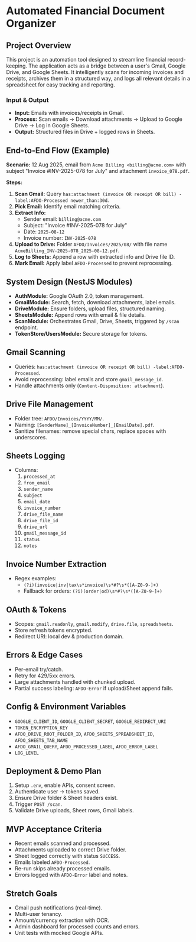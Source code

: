 # Automated Financial Document Organizer

## Project Overview
This project is an automation tool designed to streamline financial record-keeping. The application acts as a bridge between a user's Gmail, Google Drive, and Google Sheets. It intelligently scans for incoming invoices and receipts, archives them in a structured way, and logs all relevant details in a spreadsheet for easy tracking and reporting.

### Input & Output
- **Input:** Emails with invoices/receipts in Gmail.
- **Process:** Scan emails → Download attachments → Upload to Google Drive → Log in Google Sheets.
- **Output:** Structured files in Drive + logged rows in Sheets.

## End-to-End Flow (Example)
**Scenario:** 12 Aug 2025, email from `Acme Billing <billing@acme.com>` with subject "Invoice #INV-2025-078 for July" and attachment `invoice_078.pdf`.

**Steps:**
1. **Scan Gmail:** Query `has:attachment (invoice OR receipt OR bill) -label:AFDO-Processed newer_than:30d`.
2. **Pick Email:** Identify email matching criteria.
3. **Extract Info:**
   - Sender email: `billing@acme.com`
   - Subject: "Invoice #INV-2025-078 for July"
   - Date: `2025-08-12`
   - Invoice number: `INV-2025-078`
4. **Upload to Drive:** Folder `AFDO/Invoices/2025/08/` with file name `AcmeBilling_INV-2025-078_2025-08-12.pdf`.
5. **Log to Sheets:** Append a row with extracted info and Drive file ID.
6. **Mark Email:** Apply label `AFDO-Processed` to prevent reprocessing.

## System Design (NestJS Modules)
- **AuthModule:** Google OAuth 2.0, token management.
- **GmailModule:** Search, fetch, download attachments, label emails.
- **DriveModule:** Ensure folders, upload files, structured naming.
- **SheetsModule:** Append rows with email & file details.
- **ScanModule:** Orchestrates Gmail, Drive, Sheets, triggered by `/scan` endpoint.
- **TokenStore/UsersModule:** Secure storage for tokens.

## Gmail Scanning
- Queries: `has:attachment (invoice OR receipt OR bill) -label:AFDO-Processed`.
- Avoid reprocessing: label emails and store `gmail_message_id`.
- Handle attachments only (`Content-Disposition: attachment`).

## Drive File Management
- Folder tree: `AFDO/Invoices/YYYY/MM/`.
- Naming: `[SenderName]_[InvoiceNumber]_[EmailDate].pdf`.
- Sanitize filenames: remove special chars, replace spaces with underscores.

## Sheets Logging
- Columns:
  1. `processed_at`
  2. `from_email`
  3. `sender_name`
  4. `subject`
  5. `email_date`
  6. `invoice_number`
  7. `drive_file_name`
  8. `drive_file_id`
  9. `drive_url`
  10. `gmail_message_id`
  11. `status`
  12. `notes`

## Invoice Number Extraction
- Regex examples:
  - `(?i)(invoice|inv|tax\s*invoice)\s*#?\s*([A-Z0-9-]+)`
  - Fallback for orders: `(?i)(order|od)\s*#?\s*([A-Z0-9-]+)`

## OAuth & Tokens
- Scopes: `gmail.readonly`, `gmail.modify`, `drive.file`, `spreadsheets`.
- Store refresh tokens encrypted.
- Redirect URI: local dev & production domain.

## Errors & Edge Cases
- Per-email try/catch.
- Retry for 429/5xx errors.
- Large attachments handled with chunked upload.
- Partial success labeling: `AFDO-Error` if upload/Sheet append fails.

## Config & Environment Variables
- `GOOGLE_CLIENT_ID`, `GOOGLE_CLIENT_SECRET`, `GOOGLE_REDIRECT_URI`
- `TOKEN_ENCRYPTION_KEY`
- `AFDO_DRIVE_ROOT_FOLDER_ID`, `AFDO_SHEETS_SPREADSHEET_ID`, `AFDO_SHEETS_TAB_NAME`
- `AFDO_GMAIL_QUERY`, `AFDO_PROCESSED_LABEL`, `AFDO_ERROR_LABEL`
- `LOG_LEVEL`

## Deployment & Demo Plan
1. Setup `.env`, enable APIs, consent screen.
2. Authenticate user → tokens saved.
3. Ensure Drive folder & Sheet headers exist.
4. Trigger `POST /scan`.
5. Validate Drive uploads, Sheet rows, Gmail labels.

## MVP Acceptance Criteria
- Recent emails scanned and processed.
- Attachments uploaded to correct Drive folder.
- Sheet logged correctly with status `SUCCESS`.
- Emails labeled `AFDO-Processed`.
- Re-run skips already processed emails.
- Errors logged with `AFDO-Error` label and notes.

## Stretch Goals
- Gmail push notifications (real-time).  
- Multi-user tenancy.  
- Amount/currency extraction with OCR.  
- Admin dashboard for processed counts and errors.  
- Unit tests with mocked Google APIs.


